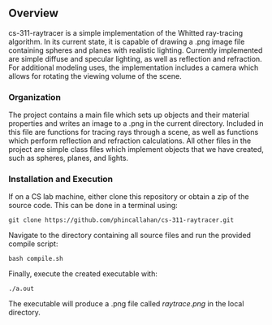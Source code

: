 ## Overview
cs-311-raytracer is a simple implementation of the Whitted ray-tracing algorithm. In its current state, it is capable of drawing a .png image file containing spheres and planes with realistic lighting. Currently implemented are simple diffuse and specular lighting, as well as reflection and refraction. For additional modeling uses, the implementation includes a camera which allows for rotating the viewing volume of the scene.

### Organization
The project contains a main file which sets up objects and their material properties and writes an image to a .png in the current directory. Included in this file are functions for tracing rays through a scene, as well as functions which perform reflection and refraction calculations. All other files in the project are simple class files which implement objects that we have created, such as spheres, planes, and lights. 

### Installation and Execution
If on a CS lab machine, either clone this repository or obtain a zip of the source code. This can be done in a terminal using:
```
git clone https://github.com/phincallahan/cs-311-raytracer.git
```
Navigate to the directory containing all source files and run the provided compile script:
```
bash compile.sh
```
Finally, execute the created executable with:
```
./a.out
```
The executable will produce a .png file called *raytrace.png* in the local directory.

